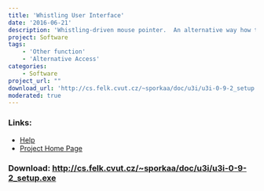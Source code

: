 ```yaml
---
title: 'Whistling User Interface'
date: '2016-06-21'
description: 'Whistling-driven mouse pointer.  An alternative way how to control your mouse pointer'
project: Software
tags:
    - 'Other function'
    - 'Alternative Access'
categories:
    - Software
project_url: ""
download_url: 'http://cs.felk.cvut.cz/~sporkaa/doc/u3i/u3i-0-9-2_setup.exe'
moderated: true
---
```



### Links:
- <a href="http://www.oatsoft.org/Software/whistling-user-interface/help">Help</a>
- <a href="http://www.u3i.info/">Project Home Page</a>

### Download: http://cs.felk.cvut.cz/~sporkaa/doc/u3i/u3i-0-9-2_setup.exe 